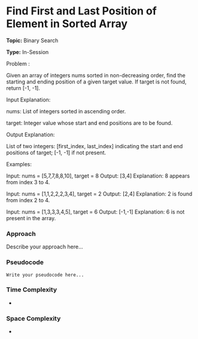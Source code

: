 # Find First and Last Position of Element in Sorted Array
**Topic:** Binary Search

**Type:** In-Session


Problem :

 Given an array of integers nums sorted in non-decreasing order, find the starting and ending position of a given target value. If target is not found, return [-1, -1]. 

Input Explanation: 

nums: List of integers sorted in ascending order. 

target: Integer value whose start and end positions are to be found. 

Output Explanation: 

List of two integers: [first_index, last_index] indicating the start and end positions of target; [-1, -1] if not present. 

Examples: 

Input: nums = [5,7,7,8,8,10], target = 8 
Output: [3,4] 
Explanation: 8 appears from index 3 to 4. 
 

Input: nums = [1,1,2,2,2,3,4], target = 2 
Output: [2,4] 
Explanation: 2 is found from index 2 to 4. 
 

Input: nums = [1,3,3,3,4,5], target = 6 
Output: [-1,-1] 
Explanation: 6 is not present in the array. 


### Approach
Describe your approach here...

### Pseudocode
```
Write your pseudocode here...
```

### Time Complexity
- 

### Space Complexity
- 
